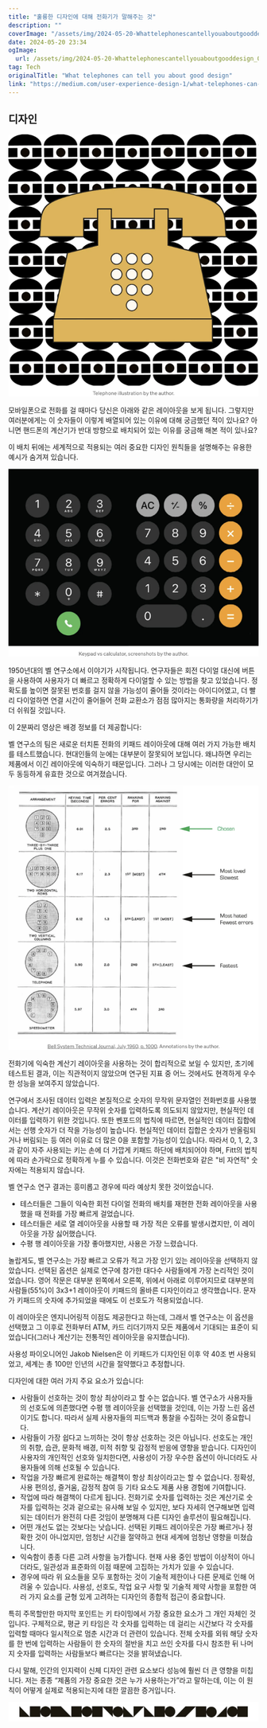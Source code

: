 ```yaml
---
title: "훌륭한 디자인에 대해 전화기가 말해주는 것"
description: ""
coverImage: "/assets/img/2024-05-20-Whattelephonescantellyouaboutgooddesign_0.png"
date: 2024-05-20 23:34
ogImage:
  url: /assets/img/2024-05-20-Whattelephonescantellyouaboutgooddesign_0.png
tag: Tech
originalTitle: "What telephones can tell you about good design"
link: "https://medium.com/user-experience-design-1/what-telephones-can-tell-you-about-good-design-6c24885ca7e9"
---
```


## 디자인

![Design](/assets/img/2024-05-20-Whattelephonescantellyouaboutgooddesign_0.png)

모바일폰으로 전화를 걸 때마다 당신은 아래와 같은 레이아웃을 보게 됩니다. 그렇지만 여러분에게는 이 숫자들이 이렇게 배열되어 있는 이유에 대해 궁금했던 적이 있나요? 아니면 핸드폰의 계산기가 반대 방향으로 배치되어 있는 이유를 궁금해 해본 적이 있나요?

이 배치 뒤에는 세계적으로 적용되는 여러 중요한 디자인 원칙들을 설명해주는 유용한 예시가 숨겨져 있습니다.

<div class="content-ad"></div>

![Whattelephonescantellyouaboutgooddesign](/assets/img/2024-05-20-Whattelephonescantellyouaboutgooddesign_1.png)

1950년대의 벨 연구소에서 이야기가 시작됩니다. 연구자들은 회전 다이얼 대신에 버튼을 사용하여 사용자가 더 빠르고 정확하게 다이얼할 수 있는 방법을 찾고 있었습니다. 정확도를 높이면 잘못된 번호를 걸지 않을 가능성이 줄어들 것이라는 아이디어였고, 더 빨리 다이얼하면 연결 시간이 줄어들어 전화 교환소가 점점 많아지는 통화량을 처리하기가 더 쉬워질 것입니다.

이 2분짜리 영상은 배경 정보를 더 제공합니다:

벨 연구소의 팀은 새로운 터치톤 전화의 키패드 레이아웃에 대해 여러 가지 가능한 배치를 테스트했습니다. 현대인들의 눈에는 대부분이 잘못되어 보입니다. 왜냐하면 우리는 제품에서 이긴 레이아웃에 익숙하기 때문입니다. 그러나 그 당시에는 이러한 대안이 모두 동등하게 유효한 것으로 여겨졌습니다.

<div class="content-ad"></div>

![Telephone Design](/assets/img/2024-05-20-Whattelephonescantellyouaboutgooddesign_2.png)

전화기에 익숙한 계산기 레이아웃을 사용하는 것이 합리적으로 보일 수 있지만, 초기에 테스트된 결과, 이는 직관적이지 않았으며 연구된 지표 중 어느 것에서도 현격하게 우수한 성능을 보여주지 않았습니다.

연구에서 조사된 데이터 입력은 본질적으로 숫자의 무작위 문자열인 전화번호를 사용했습니다. 계산기 레이아웃은 무작위 숫자를 입력하도록 의도되지 않았지만, 현실적인 데이터를 입력하기 위한 것입니다. 또한 벤포드의 법칙에 따르면, 현실적인 데이터 집합에서는 선행 숫자가 더 작을 가능성이 높습니다. 현실적인 데이터 집합은 숫자가 반올림되거나 버림되는 등 여러 이유로 더 많은 0을 포함할 가능성이 있습니다. 따라서 0, 1, 2, 3과 같이 자주 사용되는 키는 손에 더 가깝게 키패드 하단에 배치되어야 하며, Fitt의 법칙에 따라 손가락으로 정확하게 누를 수 있습니다. 이것은 전화번호와 같은 "비 자연적" 숫자에는 적용되지 않습니다.

벨 연구소 연구 결과는 흥미롭고 경우에 따라 예상치 못한 것이었습니다.

<div class="content-ad"></div>

- 테스터들은 그들이 익숙한 회전 다이얼 전화의 배치를 재현한 전화 레이아웃을 사용했을 때 전화를 가장 빠르게 걸었습니다.
- 테스터들은 세로 열 레이아웃을 사용할 때 가장 적은 오류를 발생시켰지만, 이 레이아웃을 가장 싫어했습니다.
- 수평 행 레이아웃을 가장 좋아했지만, 사용은 가장 느렸습니다.

놀랍게도, 벨 연구소는 가장 빠르고 오류가 적고 가장 인기 있는 레이아웃을 선택하지 않았습니다. 선택된 옵션은 실제로 연구에 참가한 대다수 사람들에게 가장 논리적인 것이었습니다. 영어 작문은 대부분 왼쪽에서 오른쪽, 위에서 아래로 이루어지므로 대부분의 사람들(55%)이 3x3+1 레이아웃이 키패드의 올바른 디자인이라고 생각했습니다. 문자가 키패드의 숫자에 추가되었을 때에도 이 선호도가 적용되었습니다.

이 레이아웃은 엔지니어링적 이점도 제공한다고 하는데, 그래서 벨 연구소는 이 옵션을 선택했고 그 이후로 전화부터 ATM, 카드 리더기까지 모든 제품에서 기대되는 표준이 되었습니다(그러나 계산기는 전통적인 레이아웃을 유지했습니다).

사용성 파이오니어인 Jakob Nielsen은 이 키패드가 디자인된 이후 약 40조 번 사용되었고, 세계는 총 100만 인년의 시간을 절약했다고 추정합니다.

<div class="content-ad"></div>

디자인에 대한 여러 가지 주요 요소가 있습니다:

- 사람들이 선호하는 것이 항상 최상이라고 할 수는 없습니다. 벨 연구소가 사용자들의 선호도에 의존했다면 수평 행 레이아웃을 선택했을 것인데, 이는 가장 느린 옵션이기도 합니다. 따라서 실제 사용자들의 피드백과 통찰을 수집하는 것이 중요합니다.
- 사람들이 가장 쉽다고 느끼하는 것이 항상 선호하는 것은 아닙니다. 선호도는 개인의 취향, 습관, 문화적 배경, 미적 취향 및 감정적 반응에 영향을 받습니다. 디자인이 사용자의 개인적인 선호와 일치한다면, 사용성이 가장 우수한 옵션이 아니더라도 사용자들에 의해 선호될 수 있습니다.
- 작업을 가장 빠르게 완료하는 해결책이 항상 최상이라고는 할 수 없습니다. 정확성, 사용 편의성, 즐거움, 감정적 참여 등 기타 요소도 제품 사용 경험에 기여합니다.
- 작업에 따라 해결책이 다르게 됩니다. 전화기로 숫자를 입력하는 것은 계산기로 숫자를 입력하는 것과 겉으로는 유사해 보일 수 있지만, 보다 자세히 연구해보면 입력되는 데이터가 완전히 다른 것임이 분명해져 다른 디자인 솔루션이 필요해집니다.
- 어떤 개선도 없는 것보다는 낫습니다. 선택된 키패드 레이아웃은 가장 빠르거나 정확한 것이 아니었지만, 엄청난 시간을 절약하고 현대 세계에 엄청난 영향을 미쳤습니다.
- 익숙함이 종종 다른 고려 사항을 능가합니다. 현재 사용 중인 방법이 이상적이 아니더라도, 일관성과 표준화의 이점 때문에 고집하는 가치가 있을 수 있습니다.
- 경우에 따라 위 요소들을 모두 포함하는 것이 기술적 제한이나 다른 문제로 인해 어려울 수 있습니다. 사용성, 선호도, 작업 요구 사항 및 기술적 제약 사항을 포함한 여러 가지 요소를 균형 있게 고려하는 디자인의 종합적 접근이 중요합니다.

특히 주목할만한 마지막 포인트는 키 타이밍에서 가장 중요한 요소가 그 개인 자체인 것입니다. 구체적으로, 평균 키 타임은 각 숫자를 입력하는 데 걸리는 시간보다 각 숫자를 입력할 때마다 일시적으로 멈춘 시간과 더 관련이 있습니다. 전체 숫자를 외워 해당 숫자를 한 번에 입력하는 사람들이 한 숫자의 절반을 치고 쓰인 숫자를 다시 참조한 뒤 나머지 숫자를 입력하는 사람들보다 빠르다는 것을 밝혀냈습니다.

다시 말해, 인간의 인지력이 신체 디자인 관련 요소보다 성능에 훨씬 더 큰 영향을 미칩니다. 저는 종종 “제품의 가장 중요한 것은 누가 사용하는가”라고 말하는데, 이는 이 원칙이 어떻게 실제로 적용되는지에 대한 깔끔한 증거입니다.

<div class="content-ad"></div>

![Alt text](/assets/img/2024-05-20-Whattelephonescantellyouaboutgooddesign_3.png)

